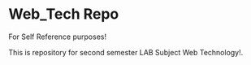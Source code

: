 # Web_Tech Repo
For Self Reference purposes!

This is repository for second semester LAB Subject Web Technology!.
